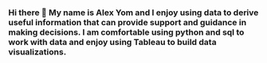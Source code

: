 ### Hi there 👋 My name is Alex Yom and I enjoy using data to derive useful information that can provide support and guidance in making decisions. I am comfortable using python and sql to work with data and enjoy using Tableau to build data visualizations.

<!--
**alexyom/alexyom** is a ✨ _special_ ✨ repository because its `README.md` (this file) appears on your GitHub profile.

Here are some ideas to get you started:

- 🔭 I’m currently working on building my career as a data analyst.
- 📫 How to reach me: [LinkedIn](https://www.linkedin.com/in/alex-yom-yom/)
- ⚡ Fun fact: I love all sports but basketball and golf are my favorite two.
-->
